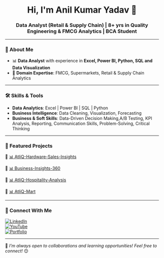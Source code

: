 <h1 align="center">Hi, I'm Anil Kumar Yadav 👋</h1>
<h3 align="center">Data Analyst (Retail & Supply Chain) | 8+ yrs in Quality Engineering & FMCG Analytics | BCA Student </h3>

---

### 🔹 About Me
- 📊 **Data Analyst** with experience in **Excel, Power BI, Python, SQL and Data Visualization**     
- 🛒 **Domain Expertise**: FMCG, Supermarkets, Retail & Supply Chain Analytics  

---

### 🛠 Skills & Tools
- **Data Analytics**: Excel | Power BI | SQL | Python 
- **Business Intelligence**: Data Cleaning, Visualization, Forecasting
- **Business & Soft Skills**: Data-Driven Decision Making,A/B Testing, KPI Analysis, Reporting, Communication Skills, Problem-Solving, Critical Thinking

---

### 📌 Featured Projects  
🔹 [📊 AtliQ-Hardware-Sales-Insights](https://github.com/aniyadav17/AtliQ-Hardware-Sales-Insights)  

🔹 [📊 Business-Insights-360](https://github.com/aniyadav17/Business_Insights_360)  

🔹 [📊 AtliQ-Hospitality-Analysis](https://github.com/aniyadav17/AtliQ-Hospitality-Analysis)

🔹 [📊 AtliQ-Mart](https://github.com/aniyadav17/AtliQ-Mart)



---

### 🔗 Connect With Me
[![LinkedIn](https://img.shields.io/badge/LinkedIn-Connect-blue?logo=linkedin)](https://www.linkedin.com/in/anil-yadav1795)  
[![YouTube](https://img.shields.io/badge/YouTube-Subscribe-red?logo=youtube)](https://www.youtube.com/@DataInShorts)  
[![Portfolio](https://img.shields.io/badge/Portfolio-View-green?logo=portfolio)](https://codebasics.io/portfolio/Anil-Kumar-Yadav)  

---

🚀 *I’m always open to collaborations and learning opportunities! Feel free to connect!* 😊  


